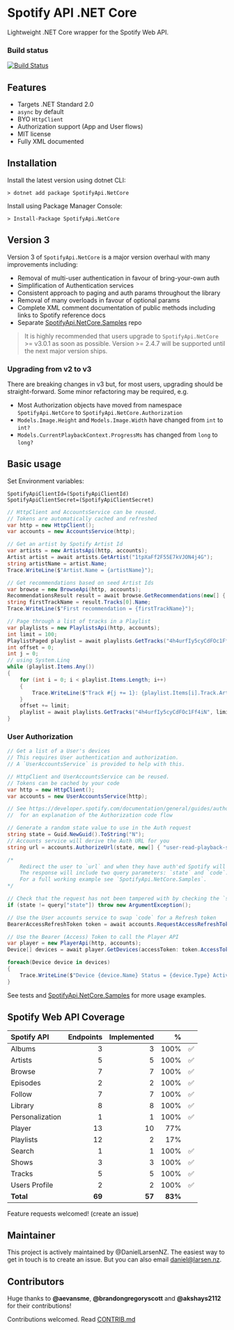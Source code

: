 # Spotify API .NET Core

Lightweight .NET Core wrapper for the Spotify Web API.

### Build status

[![Build Status](https://dev.azure.com/daniellarsennz/SpotifyApi.NetCore/_apis/build/status/SpotifyApi.NetCore-Build)](https://dev.azure.com/daniellarsennz/SpotifyApi.NetCore/_build/latest?definitionId=9)

## Features 

* Targets .NET Standard 2.0
* `async` by default
* BYO `HttpClient`
* Authorization support (App and User flows)
* MIT license
* Fully XML documented

## Installation

Install the latest version using dotnet CLI:

    > dotnet add package SpotifyApi.NetCore

Install using Package Manager Console:

    > Install-Package SpotifyApi.NetCore

## Version 3

Version 3 of `SpotifyApi.NetCore` is a major version overhaul with many improvements including:

* Removal of multi-user authentication in favour of bring-your-own auth
* Simplification of Authentication services
* Consistent approach to paging and auth params throughout the library
* Removal of many overloads in favour of optional params
* Complete XML comment documentation of public methods including links to Spotify reference docs
* Separate [SpotifyApi.NetCore.Samples] repo

> It is highly recommended that users upgrade to `SpotifyApi.NetCore` >= v3.0.1 as soon as possible. 
> Version >= 2.4.7 will be supported until the next major version ships.

### Upgrading from v2 to v3

There are breaking changes in v3 but, for most users, upgrading should be straight-forward. Some minor 
refactoring may be required, e.g.

* Most Authorization objects have moved from namespace `SpotifyApi.NetCore` to `SpotifyApi.NetCore.Authorization`
* `Models.Image.Height` and `Models.Image.Width` have changed from `int` to `int?`
* `Models.CurrentPlaybackContext.ProgressMs` has changed from `long` to `long?`

## Basic usage

Set Environment variables:
    
    SpotifyApiClientId=(SpotifyApiClientId)
    SpotifyApiClientSecret=(SpotifyApiClientSecret)

```csharp
// HttpClient and AccountsService can be reused. 
// Tokens are automatically cached and refreshed
var http = new HttpClient();
var accounts = new AccountsService(http);

// Get an artist by Spotify Artist Id
var artists = new ArtistsApi(http, accounts);
Artist artist = await artists.GetArtist("1tpXaFf2F55E7kVJON4j4G");
string artistName = artist.Name;
Trace.WriteLine($"Artist.Name = {artistName}");

// Get recommendations based on seed Artist Ids
var browse = new BrowseApi(http, accounts);
RecommendationsResult result = await browse.GetRecommendations(new[] { "1tpXaFf2F55E7kVJON4j4G", "4Z8W4fKeB5YxbusRsdQVPb" }, null, null);
string firstTrackName = result.Tracks[0].Name;
Trace.WriteLine($"First recommendation = {firstTrackName}");

// Page through a list of tracks in a Playlist
var playlists = new PlaylistsApi(http, accounts);
int limit = 100;
PlaylistPaged playlist = await playlists.GetTracks("4h4urfIy5cyCdFOc1Ff4iN", limit: limit);
int offset = 0;
int j = 0;
// using System.Linq
while (playlist.Items.Any())
{
    for (int i = 0; i < playlist.Items.Length; i++)
    {
        Trace.WriteLine($"Track #{j += 1}: {playlist.Items[i].Track.Artists[0].Name} / {playlist.Items[i].Track.Name}");
    }
    offset += limit;
    playlist = await playlists.GetTracks("4h4urfIy5cyCdFOc1Ff4iN", limit: limit, offset: offset);
}
```

### User Authorization

```csharp
// Get a list of a User's devices
// This requires User authentication and authorization. 
// A `UserAccountsService` is provided to help with this.

// HttpClient and UserAccountsService can be reused. 
// Tokens can be cached by your code
var http = new HttpClient();
var accounts = new UserAccountsService(http);

// See https://developer.spotify.com/documentation/general/guides/authorization-guide/#authorization-code-flow
//  for an explanation of the Authorization code flow

// Generate a random state value to use in the Auth request
string state = Guid.NewGuid().ToString("N");
// Accounts service will derive the Auth URL for you
string url = accounts.AuthorizeUrl(state, new[] { "user-read-playback-state" });

/*
    Redirect the user to `url` and when they have auth'ed Spotify will redirect to your reply URL
    The response will include two query parameters: `state` and `code`.
    For a full working example see `SpotifyApi.NetCore.Samples`.
*/

// Check that the request has not been tampered with by checking the `state` value matches
if (state != query["state"]) throw new ArgumentException();

// Use the User accounts service to swap `code` for a Refresh token
BearerAccessRefreshToken token = await accounts.RequestAccessRefreshToken(query["code"]);

// Use the Bearer (Access) Token to call the Player API
var player = new PlayerApi(http, accounts);
Device[] devices = await player.GetDevices(accessToken: token.AccessToken);

foreach(Device device in devices)
{
    Trace.WriteLine($"Device {device.Name} Status = {device.Type} Active = {device.IsActive}");
}

```

See tests and [SpotifyApi.NetCore.Samples] for more usage examples.

## Spotify Web API Coverage

| Spotify API | Endpoints | Implemented | % | |
| :---------- | --------: | ----------: | -: | - |
| Albums | 3 | 3 | 100% | ✅ |
| Artists | 5 | 5 | 100% | ✅ |
| Browse | 7 | 7 | 100% | ✅ |
| Episodes | 2 | 2 | 100% | ✅ |
| Follow | 7 | 7 | 100% | ✅ |
| Library | 8 | 8 | 100% | ✅ |
| Personalization | 1 | 1 | 100% | ✅ |
| Player | 13 | 10 | 77% |
| Playlists | 12 | 2 | 17% |
| Search | 1 | 1 | 100% | ✅ |
| Shows | 3 | 3 | 100% | ✅ |
| Tracks | 5 | 5 | 100% | ✅ |
| Users Profile | 2 | 2 | 100% | ✅ |
| **Total** | **69** | **57** | **83%** |

Feature requests welcomed! (create an issue)

## Maintainer

This project is actively maintained by @DanielLarsenNZ. The easiest way to get in touch is to create an issue. But you can also email daniel@larsen.nz.

## Contributors

Huge thanks to **@aevansme**, **@brandongregoryscott** and **@akshays2112** for their contributions!

Contributions welcomed. Read [CONTRIB.md](./CONTRIB.md)

[SpotifyApi.NetCore.Samples]:https://github.com/Ringobot/SpotifyApi.NetCore.Samples
